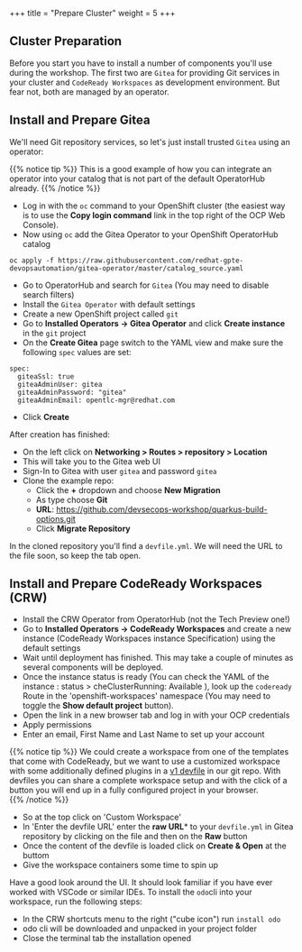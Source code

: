 +++
title = "Prepare Cluster"
weight = 5
+++

## Cluster Preparation

Before you start you have to install a number of components you'll use during the workshop. The first two are `Gitea` for providing Git services in your cluster and `CodeReady Workspaces` as development environment. But fear not, both are managed by an operator.

## Install and Prepare Gitea
We'll need Git repository services, so let's just install trusted `Gitea` using an operator:

{{% notice tip %}}
This is a good example of how you can integrate an operator into your catalog that is not part of the default OperatorHub already.
{{% /notice %}}

- Log in with the `oc` command to your OpenShift cluster (the easiest way is to use the **Copy login command** link in the top right of the OCP Web Console).
- Now using `oc` add the Gitea Operator to your OpenShift OperatorHub catalog
```
oc apply -f https://raw.githubusercontent.com/redhat-gpte-devopsautomation/gitea-operator/master/catalog_source.yaml
```
- Go to OperatorHub and search for `Gitea` (You may need to disable search filters)
- Install the `Gitea Operator` with default settings
- Create a new OpenShift project called `git`
- Go to **Installed Operators -> Gitea Operator** and click **Create instance** in the `git` project
- On the **Create Gitea** page switch to the YAML view and make sure the following `spec` values are set:

```
spec:
  giteaSsl: true
  giteaAdminUser: gitea
  giteaAdminPassword: "gitea"
  giteaAdminEmail: opentlc-mgr@redhat.com
```
- Click **Create**

After creation has finished:
- On the left click on **Networking > Routes > repository > Location** 
- This will take you to the Gitea web UI
- Sign-In to Gitea with user `gitea` and password `gitea`
- Clone the example repo:
  - Click the **+** dropdown and choose **New Migration**
  - As type choose **Git**
  - **URL**: https://github.com/devsecops-workshop/quarkus-build-options.git
  - Click **Migrate Repository**

In the cloned repository you'll find a `devfile.yml`. We will need the URL to the file soon, so keep the tab open.

## Install and Prepare CodeReady Workspaces (CRW)
- Install the CRW Operator from OperatorHub (not the Tech Preview one!)
- Go to **Installed Operators -> CodeReady Workspaces** and create a new instance (CodeReady Workspaces instance Specification) using the default settings
- Wait until deployment has finished. This may take a couple of minutes as several components will be deployed. 
- Once the instance status is ready (You can check the YAML of the instance : status > cheClusterRunning: Available ), look up the `codeready` Route in the 'openshift-workspaces' namespace (You may need to toggle the **Show default project** button). 
- Open the link in a new browser tab and log in with your OCP credentials
- Apply permissions
- Enter an email, First Name and Last Name to set up your account

{{% notice tip %}}
We could create a workspace from one of the templates that come with CodeReady, but we want to use a customized workspace with some additionally defined plugins in a [v1 devfile](https://redhat-developer.github.io/devfile/) in our git repo. With devfiles you can share a complete workspace setup and with the click of a button you will end up in a fully configured project in your browser.       
{{% /notice %}}

- So at the top click on 'Custom Workspace'
- In 'Enter the devfile URL' enter the **raw URL*** to your `devfile.yml` in Gitea repository by clicking on the file and then on the **Raw** button
- Once the content of the devfile is loaded click on **Create & Open** at the buttom
- Give the workspace containers some time to spin up  

Have a good look around the UI. It should look familiar if you have ever worked with VSCode or similar IDEs. To install the `odo`cli into your workspace, run the following steps:

- In the CRW shortcuts menu to the right ("cube icon") run `install odo`
- odo cli will be downloaded and unpacked in your project folder
- Close the terminal tab the installation opened
